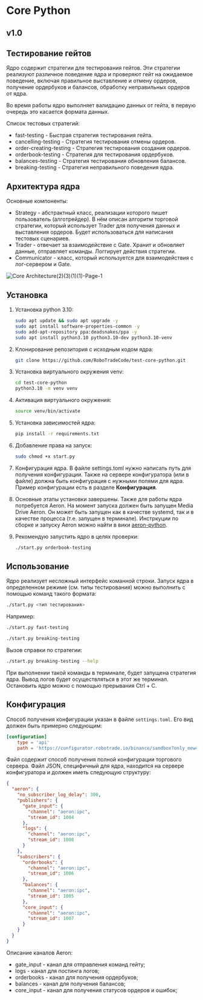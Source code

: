 # Core Python
## v1.0
## Тестирование гейтов

Ядро содержит стратегии для тестирования гейтов. Эти стратегии реализуют различное поведение ядра и проверяют гейт на ожидаемое поведение, включая правильное выставление и отмену ордеров, получение ордербуков и балансов, обработку неправильных ордеров от ядра.

Во время работы ядро выполняет валидацию данных от гейта, в первую очередь это касается формата данных. 

Список тестовых стратегий:

*   fast-testing           - Быстрая стратегия тестирования гейта.
*   cancelling-testing     - Стратегия тестирования отмены ордеров.
*   order-creating-testing - Стратегия тестирования создания ордеров.
*   orderbook-testing      - Стратегия для тестирования ордербуков.
*   balances-testing       - Стратегия тестирования обновления балансов.
*   breaking-testing       - Стратегия неправильного поведения ядра.
	
	
	
## Архитектура ядра

Основные компоненты: 

- Strategy - абстрактный класс, реализации которого пишет пользователь (алготрейдер). В нём описан алгоритм торговой стратегии, который использует Trader для получения данных и выставления ордеров. Будет использоваться для написания тестовых сценариев.
- Trader - отвечает за взаимодействие с Gate. Хранит и обновляет данные, отправляет команды. Логгирует действия стратегии.
- Communicator - класс, который используется для взаимодействия с лог-сервером и Gate. 


![Core Architecture(2)(3)(1)(1)-Page-1](https://user-images.githubusercontent.com/66905267/182893172-c8dba1de-622f-4dfe-bfbe-1c98e87ad0b1.jpg)


## Установка

1. Установка python 3.10:
    ```bash
    sudo apt update && sudo apt upgrade -y
    sudo apt install software-properties-common -y
    sudo add-apt-repository ppa:deadsnakes/ppa -y
    sudo apt install python3.10 python3.10-dev python3.10-venv
    ```

2. Клонирование репозитория с исходным кодом ядра:
	```bash
	git clone https://github.com/RoboTradeCode/test-core-python.git
	```
	
3. Установка виртуального окружения venv:
	```bash
	cd test-core-python
	python3.10 -m venv venv
	```
4. Активация виртуального окружения:
	```bash
	source venv/bin/activate
	```

5. Установка зависимостей ядра:
	```bash
	pip install -r requirements.txt
	```
6. Добавление права на запуск:

	```bash
	sudo chmod +x start.py
	```
 
7. Конфигурация ядра. В файле settings.toml нужно написать путь для получения конфигурации. Также на сервере конфигуратора (или в файле) должна быть конфигурация с нужными полями для ядра. Пример конфигурации есть в разделе **Конфигурация**.

8. Основные этапы установки завершены. Также для работы ядра потребуется Aeron. На момент запуска должен быть запущен Media Drive Aeron. Он может быть запущен как в качестве systemd, так и в качестве процесса (т.е. запущен в терминале). Инстркуции по сборке и запуску Aeron можно найти в вики [aeron-python](https://github.com/RoboTradeCode/aeron-python/wiki/%D0%A3%D1%81%D1%82%D0%B0%D0%BD%D0%BE%D0%B2%D0%BA%D0%B0-Aeron).

9. Рекомендую запустить ядро в целях проверки:
	```bash
	./start.py orderbook-testing
	```
	
## Использование
Ядро реализует несложный интерфейс команной строки. Запуск ядра в определенном режиме (см. типы тестирования) можно выполнить с помощью команд такого формата:

```bash
./start.py <тип тестирования>
```

Например:
```bash
./start.py fast-testing 
```
```bash
./start.py breaking-testing
```

Вызов справки по стратегии:
```bash
./start.py breaking-testing --help
```

При выполнении такой команды в терминале, будет запущена стратегия ядра. Вывод логов будет осуществляться в этот же терминал. Остановить ядро можно с помощью прерывания Ctrl + C.


## Конфигурация
Способ получения конфигурации указан в файле `settings.toml`. Его вид должен быть примерно следующим:

```toml
[configuration]
    type = 'api'
    path = 'https://configurator.robotrade.io/binance/sandbox?only_new=false'
```
Файл содержит способ получения полной конфигурации торгового сервера. Файл JSON, специфичный для ядра, находится на сервере конфигуратора и должен иметь следующую структуру:

```json
{
  "aeron": {
    "no_subscriber_log_delay": 300,
    "publishers": {
      "gate_input": {
        "channel": "aeron:ipc",
        "stream_id": 1004
      },
      "logs": {
        "channel": "aeron:ipc",
        "stream_id": 1008
      }
    },
    "subscribers": {
      "orderbooks": {
        "channel": "aeron:ipc",
        "stream_id": 1006
      },
      "balances": {
        "channel": "aeron:ipc",
        "stream_id": 1005
      },
      "core_input": {
        "channel": "aeron:ipc",
        "stream_id": 1007
      }
    }
  }
}
```
Описание каналов Aeron:

* gate_input - канал для отправления команд гейту;
* logs - канал для постинга логов;
* orderbooks - канал для получения ордербуков;
* balances - канал для получения балансов;
* core_input - канал для получения статусов ордеров и ошибок;

### 
